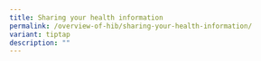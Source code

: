 ```yaml
---
title: Sharing your health information
permalink: /overview-of-hib/sharing-your-health-information/
variant: tiptap
description: ""
---
```


